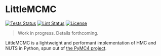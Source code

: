 # LittleMCMC

[![Tests Status](https://github.com/eigenfoo/littlemcmc/workflows/tests/badge.svg)](https://github.com/eigenfoo/littlemcmc/actions?query=branch%3Amaster+workflow%3Atests)
[![Lint Status](https://github.com/eigenfoo/littlemcmc/workflows/lint/badge.svg)](https://github.com/eigenfoo/littlemcmc/actions?query=branch%3Amaster+workflow%3Alint)
[![License](https://img.shields.io/github/license/eigenfoo/littlemcmc)](https://github.com/eigenfoo/littlemcmc/blob/master/LICENSE)

> Work in progress. Details forthcoming.

LittleMCMC is a lightweight and performant implementation of HMC and NUTS in
Python, spun out of [the PyMC4 project](https://github.com/pymc-devs/pymc4).

